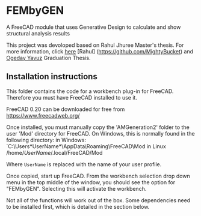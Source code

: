 # FEMbyGEN
A FreeCAD module that uses Generative Design to calculate and show structural analysis results

This project was devoloped based on Rahul Jhuree Master's thesis. For more information, click [here](https://mightybucket.github.io/projects/2021/05/31/masters-dissertation.html) [Rahul] (https://github.com/MightyBucket) and [Ogeday Yavuz](https://github.com/OgedaYY/) Graduation Thesis.

## Installation instructions
This folder contains the code for a workbench plug-in for FreeCAD. Therefore you must have FreeCAD installed to use it.

FreeCAD 0.20 can be downloaded for free from https://www.freecadweb.org/

Once installed, you must manually copy the 'AMGeneration2' folder to the user 'Mod' directory for FreeCAD. On Windows, this is normally found in the following directory:
in Windows:
`C:\Users\*UserName*\AppData\Roaming\FreeCAD\Mod
in Linux
/home/*UserName*/.local/FreeCAD/Mod

Where `UserName` is replaced with the name of your user profile.

Once copied, start up FreeCAD. From the workbench selection drop down menu in the top middle of the window, you should see the option for "FEMbyGEN". Selecting this will activate the workbench.

Not all of the functions will work out of the box. Some dependencies need to be installed first, which is detailed in the section below.
